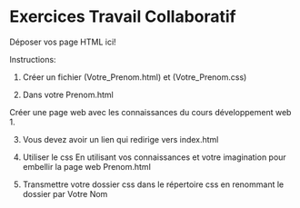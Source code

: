 # Exercices Travail Collaboratif

Déposer vos page HTML ici!



Instructions:

1. Créer un fichier (Votre_Prenom.html) et (Votre_Prenom.css)


2. Dans votre Prenom.html 

Créer une page web avec les connaissances du cours développement web 1.


3. Vous devez avoir un lien qui redirige vers index.html


4. Utiliser le css
En utilisant vos connaissances et votre imagination pour embellir la page web Prenom.html

5. Transmettre votre dossier css dans le répertoire css en renommant le dossier par Votre Nom
